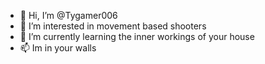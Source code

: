 - 👋 Hi, I’m @Tygamer006
- 👀 I’m interested in movement based shooters
- 🌱 I’m currently learning the inner workings of your house
- 📫 Im in your walls

<!---
Tygamer006/Tygamer006 is a ✨ special ✨ repository because its `README.md` (this file) appears on your GitHub profile.
You can click the Preview link to take a look at your changes.
--->

